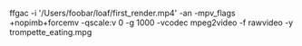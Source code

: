 ffgac -i '/Users/foobar/loaf/first_render.mp4' -an -mpv_flags +nopimb+forcemv -qscale:v 0 -g 1000 -vcodec mpeg2video -f rawvideo -y trompette_eating.mpg
